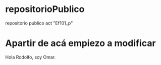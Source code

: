 # repositorioPublico
repositorio publico act "Ef101_p"
# Apartir de acá empiezo a modificar
Hola Rodolfo, soy Omar.
